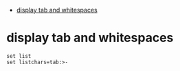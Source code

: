 <!--ts-->
   * [display tab and whitespaces](#display-tab-and-whitespaces)

<!-- Added by: morelly_t1, at: Sun 01 Nov 2020 06:05:08 PM CET -->

<!--te-->

# display tab and whitespaces
```
set list
set listchars=tab:>-
```